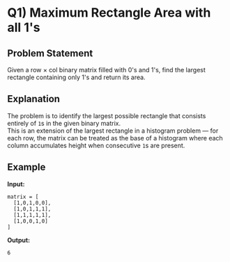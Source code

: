 # Q1) Maximum Rectangle Area with all 1's

## Problem Statement
Given a row × col binary matrix filled with 0's and 1's, find the largest rectangle containing only 1's and return its area.

## Explanation
The problem is to identify the largest possible rectangle that consists entirely of `1`s in the given binary matrix.  
This is an extension of the largest rectangle in a histogram problem — for each row, the matrix can be treated as the base of a histogram where each column accumulates height when consecutive `1`s are present.

## Example
**Input:**  
```
matrix = [
  [1,0,1,0,0],
  [1,0,1,1,1],
  [1,1,1,1,1],
  [1,0,0,1,0]
]
```

**Output:**  
```
6
```
